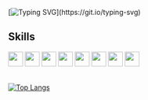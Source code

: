 [![Typing SVG](http://readme-typing-svg.herokuapp.com?font=Source+Code+Pro&pause=1000&color=58A6FFFF&width=435&lines=Hi+there,+I'm+Danil+(%E3%82%B7_+_)%E3%82%B7)](https://git.io/typing-svg)
## Skills 

<img style="width:30px;" src="https://cdn.jsdelivr.net/gh/devicons/devicon/icons/html5/html5-plain-wordmark.svg" /> 
<img style="width:30px;" src="https://cdn.jsdelivr.net/gh/devicons/devicon/icons/css3/css3-plain-wordmark.svg" /> 
<img style="width:30px;" src="https://cdn.jsdelivr.net/gh/devicons/devicon/icons/java/java-original.svg" /> 
<img style="width:30px;" src="https://cdn.jsdelivr.net/gh/devicons/devicon/icons/javascript/javascript-original.svg" /> 
<img style="width:30px;" src="https://cdn.jsdelivr.net/gh/devicons/devicon/icons/bash/bash-original.svg" /> 
<img style="width:30px;" src="https://cdn.jsdelivr.net/gh/devicons/devicon/icons/git/git-original.svg" /> 
<img style="width:30px;" src="https://cdn.jsdelivr.net/gh/devicons/devicon/icons/docker/docker-plain-wordmark.svg" /> 
<img style="width:30px;" src="https://cdn.jsdelivr.net/gh/devicons/devicon/icons/postgresql/postgresql-plain-wordmark.svg" />
<link rel="stylesheet" href="https://cdn.jsdelivr.net/gh/devicons/devicon@v2.15.1/devicon.min.css">

<br>
<br>

[![Top Langs](https://github-readme-stats.vercel.app/api/top-langs/?username=MartiAble&layout=compact)](https://github.com/anuraghazra/github-readme-stats)
          

<!--
**MartiAble/MartiAble** is a ✨ _special_ ✨ repository because its `README.md` (this file) appears on your GitHub profile.

Here are some ideas to get you started:

- 🔭 I’m currently working on ...
- 🌱 I’m currently learning ...
- 👯 I’m looking to collaborate on ...
- 🤔 I’m looking for help with ...
- 💬 Ask me about ...
- 📫 How to reach me: ...
- 😄 Pronouns: ...
- ⚡ Fun fact: ...
-->
